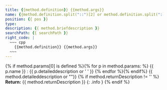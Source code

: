 ```yaml
---
title: {{method.definition}} {{method.args}}
name: {{method.definition.split("::")[2] or method.definition.split("::")[1]}}
position: {{ pos }}
type:
description: {{ method.briefdescription }}
searchPath: {{ searchPath }}
right_code: |
  ~~~ cpp
    {{method.definition}} {{method.args}}
  ~~~
---
```

{% if method.params[0] is defined %}{% for p in method.params: %}
{{ p.name }}
: {{ p.detaileddescription or ' ' }}
{% endfor %}{% endif%}
{{ method.detaileddescription or ""}}
{% if method.returnDescription != '' %}
**Return:** {{ method.returnDescription }}
{: .info }
{% endif %}
